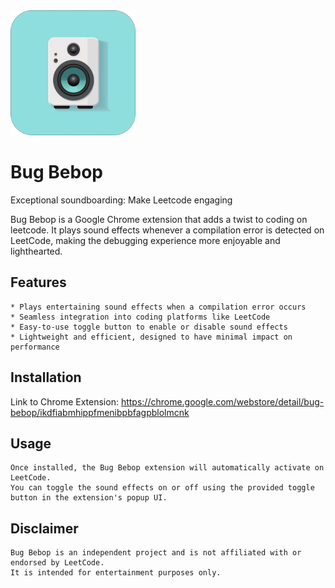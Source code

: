 <img src="bug-bebop-logo-round.png" alt="Bug Bebop Logo" width="200">

# Bug Bebop
Exceptional soundboarding: Make Leetcode engaging

Bug Bebop is a Google Chrome extension that adds a twist to coding on leetcode. It plays sound effects whenever a compilation error is detected on LeetCode, making the debugging experience more enjoyable and lighthearted.

## Features

    * Plays entertaining sound effects when a compilation error occurs
    * Seamless integration into coding platforms like LeetCode
    * Easy-to-use toggle button to enable or disable sound effects
    * Lightweight and efficient, designed to have minimal impact on performance
      
## Installation
Link to Chrome Extension: https://chrome.google.com/webstore/detail/bug-bebop/ikdfiabmhippfmenibpbfagpblolmcnk

    
## Usage

    Once installed, the Bug Bebop extension will automatically activate on LeetCode.
    You can toggle the sound effects on or off using the provided toggle button in the extension's popup UI.

## Disclaimer

    Bug Bebop is an independent project and is not affiliated with or endorsed by LeetCode. 
    It is intended for entertainment purposes only.
